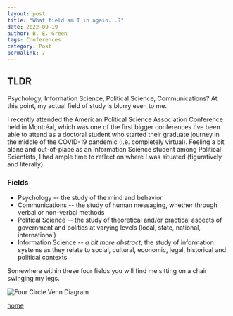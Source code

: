 ```yaml
---
layout: post  
title: "What field am I in again...?"
date: 2022-09-19
author: B. E. Green
tags: Conferences
category: Post
permalink: /
---
```


## TLDR

  Psychology, Information Science, Political Science, Communications? At this point, my actual field of study is blurry even to me. 
  
  I recently attended the American Political Science Association Conference held in Montréal, which was one of the first bigger conferences I've been able to attend as a doctoral student who started their graduate journey in the middle of the COVID-19 pandemic (i.e. completely virtual). Feeling a bit alone and out-of-place as an Information Science student among Political Scientists, I had ample time to reflect on where I was situated (figuratively and literally).
  
### Fields

  + Psychology -- the study of the mind and behavior
  + Communications -- the study of human messaging, whether through verbal or non-verbal methods
  + Political Science -- the study of theoretical and/or practical aspects of government and politics at varying levels (local, state, national, international)
  + Information Science -- *a bit more abstract*, the study of information systems as they relate to social, cultural, economic, legal, historical and political contexts
  
  Somewhere within these four fields you will find me sitting on a chair swinging my legs.
  
  
![Four Circle Venn Diagram](https://bregreen.github.io/assets/img/fields_of_science.png)
  

  
  
  [home](./)
